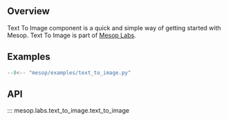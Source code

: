 ## Overview

Text To Image component is a quick and simple way of getting started with Mesop. Text To Image is part of [Mesop Labs](../guides/labs.md).

## Examples

```python
--8<-- "mesop/examples/text_to_image.py"
```

## API

::: mesop.labs.text_to_image.text_to_image
